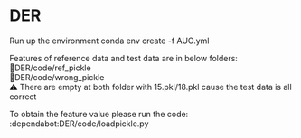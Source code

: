 # DER
Run up the environment
conda env create -f AUO.yml

Features of reference data and test data are in below folders:  
:file_folder:DER/code/ref_pickle  
:file_folder:DER/code/wrong_pickle  
:warning: There are empty at both folder with 15.pkl/18.pkl cause the test data is all correct

To obtain the feature value please run the code:  
:dependabot:DER/code/loadpickle.py  
